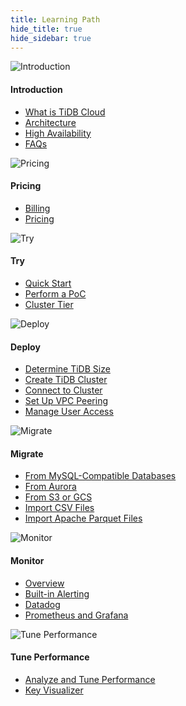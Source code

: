 ```yaml
---
title: Learning Path
hide_title: true
hide_sidebar: true
---
```

<!--
-- Note the parameters in the frontmatter:
    - `hide_title: true` Hide the document title.
    - `hide_sidebar: true` Hides the right sidbar.
-- Each <LearningPath> specifies one category.
-- Each content tab is labeled with <LearningPathContent>. Note that you must define the id and label. The label is the name displayed on the tab. In our case, it's the target user name, such as DBA, Dev.
-- The whole content is enclosed by <LearningPathContainer>.
-->

<LearningPathContainer>

<!-- Tab lable
<LearningPathContent id="dba" label="dba title">
-->

<LearningPath>

![Introduction](/media/tidb-cloud/tidb-cloud-intro.png)

<h4>Introduction</h4>

- [What is TiDB Cloud](/tidb-cloud/tidb-cloud-intro.md)
- [Architecture](/tidb-cloud/tidb-cloud-intro.md#architecture)
- [High Availability](/tidb-cloud/high-availability-with-multi-az.md)
- [FAQs](/tidb-cloud/tidb-cloud-faq.md)

</LearningPath>

<LearningPath>

![Pricing](/media/tidb-cloud/tidb-cloud-pricing.png)

<h4>Pricing</h4>

- [Billing](/tidb-cloud/tidb-cloud-billing.md)
- [Pricing](https://en.pingcap.com/tidb-cloud-pricing)

</LearningPath>

<LearningPath>

![Try](/media/tidb-cloud/tidb-cloud-try.png)

<h4>Try</h4>

- [Quick Start](/tidb-cloud/tidb-cloud-quickstart.md)
- [Perform a PoC](/tidb-cloud/tidb-cloud-poc.md)
- [Cluster Tier](/tidb-cloud/select-cluster-tier.md)

</LearningPath>

<LearningPath>

![Deploy](/media/tidb-cloud/tidb-cloud-deploy.png)

<h4>Deploy</h4>

- [Determine TiDB Size](/tidb-cloud/size-your-cluster.md)
- [Create TiDB Cluster](/tidb-cloud/create-tidb-cluster.md)
- [Connect to Cluster](/tidb-cloud/connect-to-tidb-cluster.md)
- [Set Up VPC Peering](/tidb-cloud/set-up-vpc-peering-connections.md)
- [Manage User Access](/tidb-cloud/manage-user-access.md)

</LearningPath>

<LearningPath>

![Migrate](/media/tidb-cloud/tidb-cloud-migrate.png)

<h4>Migrate</h4>

- [From MySQL-Compatible Databases](/tidb-cloud/migrate-data-into-tidb.md)
- [From Aurora](/tidb-cloud/migrate-from-aurora-bulk-import.md)
- [From S3 or GCS](/tidb-cloud/migrate-from-amazon-s3-or-gcs.md)
- [Import CSV Files](/tidb-cloud/import-csv-files.md)
- [Import Apache Parquet Files](/tidb-cloud/import-parquet-files.md)

</LearningPath>

<LearningPath>

![Monitor](/media/tidb-cloud/tidb-cloud-monitor.png)

<h4>Monitor</h4>

- [Overview](/tidb-cloud/monitor-tidb-cluster.md)
- [Built-in Alerting](/tidb-cloud/monitor-built-in-alerting.md)
- [Datadog](/tidb-cloud/monitor-datadog-integration.md)
- [Prometheus and Grafana](/tidb-cloud/monitor-prometheus-and-grafana-integration.md)

</LearningPath>

<LearningPath>

![Tune Performance](/media/tidb-cloud/tidb-cloud-tune.png)

<h4>Tune Performance</h4>

- [Analyze and Tune Performance](/tidb-cloud/tune-performance.md)
- [Key Visualizer](/tidb-cloud/tune-performance.md#key-visualizer)

</LearningPath>

<!-- Tab
</LearningPathContent>
-->
</LearningPathContainer>
